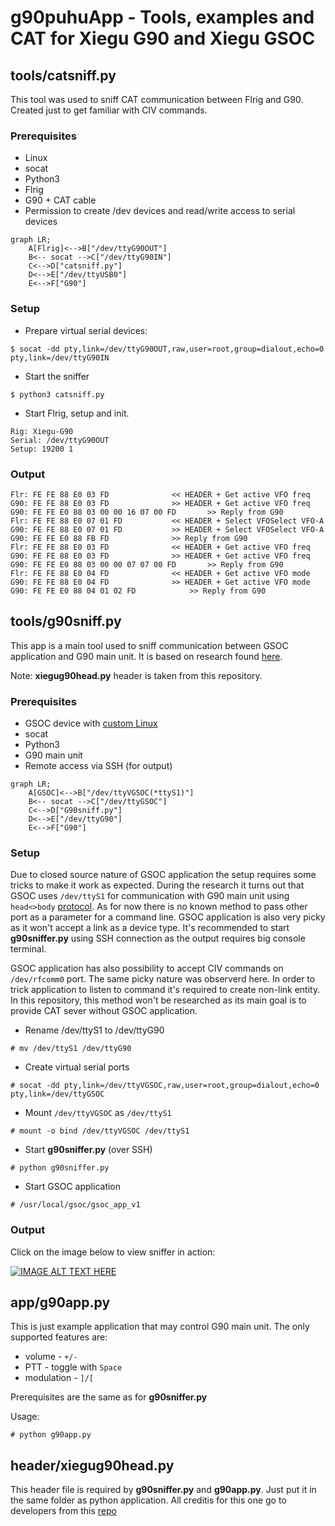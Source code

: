 # g90puhuApp - Tools, examples and CAT for Xiegu G90 and Xiegu GSOC

## tools/catsniff.py

This tool was used to sniff CAT communication between Flrig and G90.
Created just to get familiar with CIV commands.


### Prerequisites

* Linux
* socat
* Python3
* Flrig
* G90 + CAT cable
* Permission to create /dev devices and read/write access to serial devices

```mermaid
graph LR;
    A[Flrig]<-->B["/dev/ttyG90OUT"]
    B<-- socat -->C["/dev/ttyG90IN"]
    C<-->D["catsniff.py"]
    D<-->E["/dev/ttyUSB0"]
    E<-->F["G90"]
```


### Setup

* Prepare virtual serial devices:

```
$ socat -dd pty,link=/dev/ttyG90OUT,raw,user=root,group=dialout,echo=0 pty,link=/dev/ttyG90IN
```

* Start the sniffer
```
$ python3 catsniff.py
```

* Start Flrig, setup and init.
```
Rig: Xiegu-G90
Serial: /dev/ttyG90OUT
Setup: 19200 1
```

### Output
```
Flr: FE FE 88 E0 03 FD 				<< HEADER + Get active VFO freq
G90: FE FE 88 E0 03 FD 				>> HEADER + Get active VFO freq
G90: FE FE E0 88 03 00 00 16 07 00 FD 		>> Reply from G90
Flr: FE FE 88 E0 07 01 FD 			<< HEADER + Select VFOSelect VFO-A
G90: FE FE 88 E0 07 01 FD 			>> HEADER + Select VFOSelect VFO-A
G90: FE FE E0 88 FB FD 				>> Reply from G90
Flr: FE FE 88 E0 03 FD 				<< HEADER + Get active VFO freq
G90: FE FE 88 E0 03 FD 				>> HEADER + Get active VFO freq
G90: FE FE E0 88 03 00 00 07 07 00 FD 		>> Reply from G90
Flr: FE FE 88 E0 04 FD 				<< HEADER + Get active VFO mode
G90: FE FE 88 E0 04 FD 				>> HEADER + Get active VFO mode
G90: FE FE E0 88 04 01 02 FD 			>> Reply from G90
```


## tools/g90sniff.py

This app is a main tool used to sniff communication between GSOC application
and G90 main unit. It is based on research found 
[here](https://github.com/zeroping/xiegu-g90-headprotocol/). 

Note: **xiegug90head.py** header is taken from this repository.

### Prerequisites

* GSOC device with [custom Linux](https://github.com/d3cker/gsoc-puhumod)
* socat
* Python3
* G90 main unit
* Remote access via SSH (for output)


```mermaid
graph LR;
    A[GSOC]<-->B["/dev/ttyVGSOC(*ttyS1)"]
    B<-- socat -->C["/dev/ttyGSOC"]
    C<-->D["G90sniff.py"]
    D<-->E["/dev/ttyG90"]
    E<-->F["G90"]

```
### Setup

Due to closed source nature of GSOC application the setup requires some tricks
to make it work as expected. During the research it turns out that GSOC uses 
`/dev/ttyS1` for communication with G90 main unit using `head<>body` 
[protocol](https://github.com/zeroping/xiegu-g90-headprotocol/). As for now 
there is no known method to pass other port as a parameter for a command line.
GSOC application is also very picky as it won't accept a link as a device type.
It's recommended to start **g90sniffer.py** using SSH connection as the output
requires big console terminal. 

GSOC application has also possibility to accept CIV commands on `/dev/rfcomm0` 
port. The same picky nature was observerd here. In order to trick application 
to listen to command it's required to create non-link entity. In this 
repository, this method won't be researched as its main goal is to provide CAT
sever without GSOC application. 

* Rename /dev/ttyS1 to /dev/ttyG90
```
# mv /dev/ttyS1 /dev/ttyG90
```

* Create virtual serial ports
```
# socat -dd pty,link=/dev/ttyVGSOC,raw,user=root,group=dialout,echo=0 pty,link=/dev/ttyGSOC
```

* Mount `/dev/ttyVGSOC` as `/dev/ttyS1`
```
# mount -o bind /dev/ttyVGSOC /dev/ttyS1
```

* Start **g90sniffer.py** (over SSH)
```
# python g90sniffer.py
```

* Start GSOC application
```
# /usr/local/gsoc/gsoc_app_v1
```

### Output

Click on the image below to view sniffer in action:

[![IMAGE ALT TEXT HERE](https://img.youtube.com/vi/8-x0HpGmOv8/0.jpg)](https://www.youtube.com/watch?v=8-x0HpGmOv8)


## app/g90app.py

This is just example application that may control G90 main unit. The only 
supported features are: 
* volume - `+/-`
* PTT - toggle with `Space`
* modulation - `]/[`

Prerequisites are the same as for **g90sniffer.py**

Usage:
```
# python g90app.py
```

## header/xiegug90head.py

This header file is required by **g90sniffer.py** and **g90app.py**. Just put
it in the same folder as python application. All creditis for this one go to 
developers from this [repo](https://github.com/zeroping/xiegu-g90-headprotocol/)


